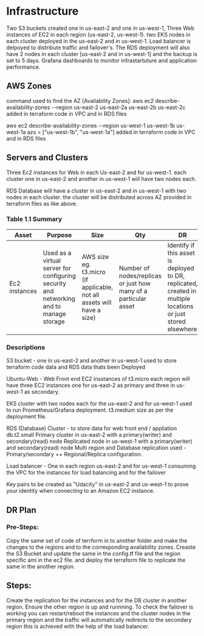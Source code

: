 # Infrastructure
Two S3 buckets created one in us-east-2 and one in us-west-1, Three Web instances of EC2 in each region (us-east-2, us-west-1). two EKS nodes in each cluster deployed in the us-east-2 and in us-west-1. 
Load balancer is delpoyed to distribute traffic and failover's. The RDS deployment will also have 2 nodes in each cluster [us-east-2 and in us-west-1]
and the backup is set to 5 days.
Grafana dashboards to monitor infrastartuture and application performance.


## AWS Zones


command used to find the AZ [Availability Zones]: aws ec2 describe-availability-zones --region us-east-2 
us-east-2a us-east-2b us-east-2c added in terraform code in VPC and in RDS files

aws ec2 describe-availability-zones --region us-west-1
us-west-1b us-west-1a azs = ["us-west-1b", "us-west-1a"] added in terraform code in VPC and in RDS files

## Servers and Clusters

Three Ec2 instances for Web in each Us-east-2 and for us-west-1. each cluster one in us-east-2 and another in us-west-1 will have two nodes each.

RDS Database will have a cluster in us-east-2 and in us-west-1 with two nodes in each cluster.
the cluster will be distributed across AZ provided in terraform files as like above.


### Table 1.1 Summary
| Asset      | Purpose           | Size                                                                   | Qty                                                             | DR                                                                                                           |
|------------|-------------------|------------------------------------------------------------------------|-----------------------------------------------------------------|--------------------------------------------------------------------------------------------------------------|
| Ec2 instances | Used as a virtual server for configuring security and networking and to manage storage | AWS size eg. t3.micro (if applicable, not all assets will have a size) | Number of nodes/replicas or just how many of a particular asset | Identify if this asset is deployed to DR, replicated, created in multiple locations or just stored elsewhere |

### Descriptions


S3 bucket - one in us-east-2 and another in us-west-1 used to store terraform code data and RDS data thats been Deployed

Ubuntu-Web - Web Front end EC2 insstances of t3.micro each region will have three EC2 instances one for us-east-2 as primary and three in us-west-1 as secondary.

EKS cluster with two nodes each for the us-east-2 and for us-west-1 used to run Prometheus/Grafana deployment. t3.medium size as per the deployment file.

RDS (Database) Cluster - to store data for web front end / appliation db.t2.small Primary cluster in us-east-2 with a primary(writer) and secondary(read) node Replicated node in us-west-1 with a primary(writer) and secondary(read) node Multi region and Database replication used - Primary/secondary ++ Regional/Replica configuration.

Load balancer - One in each region us-east-2 and for us-west-1 consuming the VPC for the instances for load balancing and for the failover

Key pairs to be created as "Udacity" in us-east-2 and us-west-1 to prove your identity when connecting to an Amazon EC2 instance.





## DR Plan
### Pre-Steps:
Copy the same set of code of terrform in to another folder and make the changes to the regions and to the corresponding availability zones.
Creaste the S3 Bucket and update the same in the config.tf file and the region specific ami in the ec2 file. and deploy the terraform file to replicate the same in the another region.

## Steps:
Create the replication for the instances and for the DB cluster in another region. Ensure the other region is up and runnning.
To check the failover is working you can restart/reboot the instances and the cluster nodes in the primary region and the traffic will automatically redirects to the secondary region this is achieved with the help of the load balancer.

